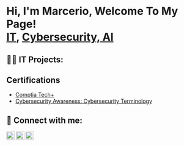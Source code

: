 <h1>Hi, I'm Marcerio, Welcome To My Page! <br/><a href="https://github.com/callen007">IT</a>, <a href="https://www.linkedin.com/in/marcerio-allen/">Cybersecurity, AI</a> </h1>

<h2>👨‍💻 IT Projects:</h2>


<h2>Certifications</h2>

- [Comptia Tech+](https://www.credly.com/badges/99f507a5-5999-4cee-9f5b-d2c5840c3464/linked_in_profile)
- [Cybersecurity Awareness: Cybersecurity Terminology](https://www.linkedin.com/learning/certificates/2b6975ef4798c1e4f771c8322ffe9b1cf0a5b5089704b5afe1d2927a023bd053)

<h2> 🤳 Connect with me:</h2>

[<img align="left" alt="JoshMadakor | YouTube" width="22px" src="https://cdn.jsdelivr.net/npm/simple-icons@v3/icons/youtube.svg" />][youtube]
[<img align="left" alt="JoshMadakor | LinkedIn" width="22px" src="https://cdn.jsdelivr.net/npm/simple-icons@v3/icons/linkedin.svg" />][linkedin]
[<img align="left" alt="JoshMadakor | Instagram" width="22px" src="https://cdn.jsdelivr.net/npm/simple-icons@v3/icons/instagram.svg" />][instagram]

[youtube]: https://www.youtube.com/@MarcerioAllen
[instagram]: https://www.instagram.com/cerioallen/
[linkedin]: https://linkedin.com/in/marcerio-allen




